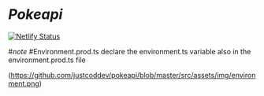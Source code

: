 # *Pokeapi*
[![Netlify Status](https://api.netlify.com/api/v1/badges/9db300a3-b5ac-4ed0-bbd1-6d1df0b50f78/deploy-status)](https://app.netlify.com/sites/justcoddev-ng-pokeapi/deploys)

#*note*
#Environment.prod.ts
declare the environment.ts variable also in the environment.prod.ts file

(https://github.com/justcoddev/pokeapi/blob/master/src/assets/img/environment.png)
